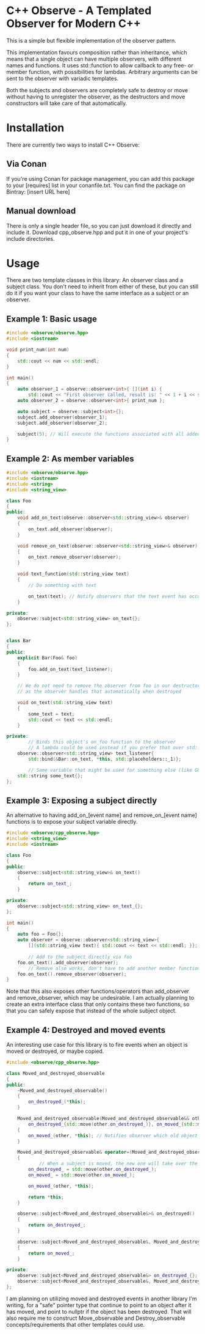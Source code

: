 # C++ Observe - A Templated Observer for Modern C++
This is a simple but flexible implementation of the observer pattern.

This implementation favours composition rather than inheritance, which means that a single object can have multiple observers, with different names and functions. It uses std::function to allow callback to any free- or member function, with possibilities for lambdas. Arbitrary arguments can be sent to the observer with variadic templates.

Both the subjects and observers are completely safe to destroy or move without having to unregister the observer, as the destructors and move constructors will take care of that automatically.

# Installation
There are currently two ways to install C++ Observe:
## Via Conan
If you're using Conan for package management, you can add this package to your [requires] list in your conanfile.txt.
You can find the package on Bintray: [insert URL here]
## Manual download
There is only a single header file, so you can just download it directly and include it.
Download cpp_observe.hpp and put it in one of your project's include directories.

# Usage
There are two template classes in this library: An observer class and a subject class. You don't need to inherit from either of these, but you can still do it if you want your class to have the same interface as a subject or an observer.
## Example 1: Basic usage
```cpp
#include <observe/observe.hpp>
#include <iostream>

void print_num(int num)
{
    std::cout << num << std::endl;
}

int main()
{
    auto observer_1 = observe::observer<int>{ [](int i) {
        std::cout << "First observer called, result is: " << 1 + i << std::endl; } };
    auto observer_2 = observe::observer<int>{ print_num };

    auto subject = observe::subject<int>{};
    subject.add_observer(observer_1);
    subject.add_observer(observer_2);

    subject(5); // Will execute the functions associated with all added observers
}
```

## Example 2: As member variables
```cpp
#include <observe/observe.hpp>
#include <iostream>
#include <string>
#include <string_view>

class Foo
{
public:
    void add_on_text(observe::observer<std::string_view>& observer)
    {
        on_text.add_observer(observer);
    }

    void remove_on_text(observe::observer<std::string_view>& observer)
    {
        on_text.remove_observer(observer);
    }

    void text_function(std::string_view text)
    {
        // Do something with text

        on_text(text); // Notify observers that the text event has occured
    }

private:
    observe::subject<std::string_view> on_text{};
};


class Bar
{
public:
    explicit Bar(Foo& foo)
    {
        foo.add_on_text(text_listener);
    }

    // We do not need to remove the observer from foo in our destructor,
    // as the observer handles that automatically when destroyed

    void on_text(std::string_view text)
    {
        some_text = text;
        std::cout << text << std::endl;
    }

private:
        // Binds this object's on_foo function to the observer
        // A lambda could be used instead if you prefer that over std::bind
    observe::observer<std::string_view> text_listener{
        std::bind(&Bar::on_text, *this, std::placeholders::_1)};

        // Some variable that might be used for something else (like GUI maybe)
    std::string some_text{};
};
```

## Example 3: Exposing a subject directly
An alternative to having add_on_[event name] and remove_on_[event name] functions is to expose your subject variable directly.
```cpp
#include <observe/cpp_observe.hpp>
#include <string_view>
#include <iostream>

class Foo
{
public:
    observe::subject<std::string_view>& on_text()
    {
        return on_text_;
    }

private:
    observe::subject<std::string_view> on_text_{};
};

int main()
{
    auto foo = Foo{};
    auto observer = observe::observer<std::string_view>{
        [](std::string_view text){ std::cout << text << std::endl; }};
        
        // Add to the subject directly via foo
    foo.on_text().add_observer(observer);
        // Remove also works, don't have to add another member function for it
    foo.on_text().remove_observer(observer);
}
```
Note that this also exposes other functions/operators than add_observer and remove_observer, which may be undesirable.
I am actually planning to create an extra interface class that only contains these two functions, so that you can safely expose that instead of the whole subject object.

## Example 4: Destroyed and moved events
An interesting use case for this library is to fire events when an object is moved or destroyed, or maybe copied.
```cpp
#include <observe/cpp_observe.hpp>

class Moved_and_destroyed_observable
{
public:
    ~Moved_and_destroyed_observable()
    {
        on_destroyed_(*this);
    }

    Moved_and_destroyed_observable(Moved_and_destroyed_observable&& other) noexcept :
        on_destroyed_{std::move(other.on_destroyed_)}, on_moved_{std::move(other.on_moved_)}
    {
        on_moved_(other, *this); // Notifies observer which old object has moved to which new object
    }

    Moved_and_destroyed_observable& operator=(Moved_and_destroyed_observable&& other) noexcept
    {
            // When a subject is moved, the new one will take over the list of added observers
        on_destroyed_ = std::move(other.on_destroyed_);
        on_moved_ = std::move(other.on_moved_);

        on_moved_(other, *this);

        return *this;
    }

    observe::subject<Moved_and_destroyed_observable&>& on_destroyed()
    {
        return on_destroyed_;
    }

    observe::subject<Moved_and_destroyed_observable&, Moved_and_destroyed_observable&>& on_moved()
    {
        return on_moved_;
    }

private:
    observe::subject<Moved_and_destroyed_observable&> on_destroyed_{};
    observe::subject<Moved_and_destroyed_observable&, Moved_and_destroyed_observable&> on_moved_{};
};
```
I am planning on utilizing moved and destroyed events in another library I'm writing, for a "safe" pointer type that continue to point to an object after it has moved, and point to nullptr if the object has been destroyed. That will also require me to construct Move_observable and Destroy_observable concepts/requirements that other templates could use.

